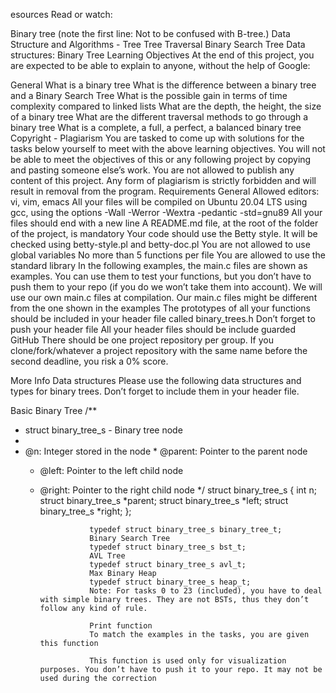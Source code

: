 esources
Read or watch:

Binary tree (note the first line: Not to be confused with B-tree.)
Data Structure and Algorithms - Tree
Tree Traversal
Binary Search Tree
Data structures: Binary Tree
Learning Objectives
At the end of this project, you are expected to be able to explain to anyone, without the help of Google:

General
What is a binary tree
What is the difference between a binary tree and a Binary Search Tree
What is the possible gain in terms of time complexity compared to linked lists
What are the depth, the height, the size of a binary tree
What are the different traversal methods to go through a binary tree
What is a complete, a full, a perfect, a balanced binary tree
Copyright - Plagiarism
You are tasked to come up with solutions for the tasks below yourself to meet with the above learning objectives.
You will not be able to meet the objectives of this or any following project by copying and pasting someone else’s work.
You are not allowed to publish any content of this project.
Any form of plagiarism is strictly forbidden and will result in removal from the program.
Requirements
General
Allowed editors: vi, vim, emacs
All your files will be compiled on Ubuntu 20.04 LTS using gcc, using the options -Wall -Werror -Wextra -pedantic -std=gnu89
All your files should end with a new line
A README.md file, at the root of the folder of the project, is mandatory
Your code should use the Betty style. It will be checked using betty-style.pl and betty-doc.pl
You are not allowed to use global variables
No more than 5 functions per file
You are allowed to use the standard library
In the following examples, the main.c files are shown as examples. You can use them to test your functions, but you don’t have to push them to your repo (if you do we won’t take them into account). We will use our own main.c files at compilation. Our main.c files might be different from the one shown in the examples
The prototypes of all your functions should be included in your header file called binary_trees.h
Don’t forget to push your header file
All your header files should be include guarded
GitHub
There should be one project repository per group. If you clone/fork/whatever a project repository with the same name before the second deadline, you risk a 0% score.

More Info
Data structures
Please use the following data structures and types for binary trees. Don’t forget to include them in your header file.

Basic Binary Tree
/**
 * struct binary_tree_s - Binary tree node
  *
   * @n: Integer stored in the node
    * @parent: Pointer to the parent node
     * @left: Pointer to the left child node
      * @right: Pointer to the right child node
       */
       struct binary_tree_s
       {
           int n;
               struct binary_tree_s *parent;
                   struct binary_tree_s *left;
                       struct binary_tree_s *right;
                       };

                       typedef struct binary_tree_s binary_tree_t;
                       Binary Search Tree
                       typedef struct binary_tree_s bst_t;
                       AVL Tree
                       typedef struct binary_tree_s avl_t;
                       Max Binary Heap
                       typedef struct binary_tree_s heap_t;
                       Note: For tasks 0 to 23 (included), you have to deal with simple binary trees. They are not BSTs, thus they don’t follow any kind of rule.

                       Print function
                       To match the examples in the tasks, you are given this function

                       This function is used only for visualization purposes. You don’t have to push it to your repo. It may not be used during the correction

